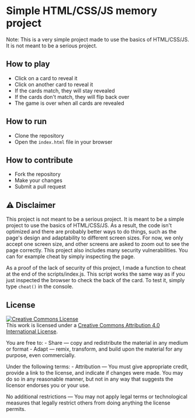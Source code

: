 # Simple HTML/CSS/JS memory project

Note: This is a very simple project made to use the basics of HTML/CSS/JS. It is not meant to be a serious project.

## How to play

- Click on a card to reveal it
- Click on another card to reveal it
- If the cards match, they will stay revealed
- If the cards don't match, they will flip back over
- The game is over when all cards are revealed

## How to run

- Clone the repository
- Open the `index.html` file in your browser

## How to contribute

- Fork the repository
- Make your changes
- Submit a pull request

## :warning: Disclaimer

This project is not meant to be a serious project. It is meant to be a simple project to use the basics of HTML/CSS/JS.
As a result, the code isn't optimized and there are probably better ways to do things, such as the page's design and adaptability to different screen sizes. For now, we only accept one screen size, and other screens are asked to zoom out to see the page correctly.
This project also includes many security vulnerabilities. You can for example cheat by simply inspecting the page.

As a proof of the lack of security of this project, I made a function to cheat at the end of the scripts/index.js. This script works the same way as if you just inspected the browser to check the back of the card. To test it, simply type `cheat()` in the console.


## License

<a rel="license" href="http://creativecommons.org/licenses/by/4.0/"><img alt="Creative Commons License" style="border-width:0" src="https://i.creativecommons.org/l/by/4.0/88x31.png" /></a><br />This work is licensed under a <a rel="license" href="http://creativecommons.org/licenses/by/4.0/">Creative Commons Attribution 4.0 International License</a>.

You are free to:
    - Share — copy and redistribute the material in any medium or format
    - Adapt — remix, transform, and build upon the material for any purpose, even commercially. 

Under the following terms:
    - Attribution — You must give appropriate credit, provide a link to the license, and indicate if changes were made. You may do so in any reasonable manner, but not in any way that suggests the licensor endorses you or your use.

No additional restrictions — You may not apply legal terms or technological measures that legally restrict others from doing anything the license permits.